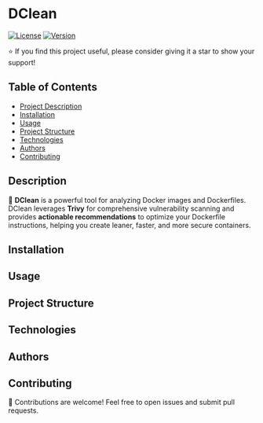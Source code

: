 # DClean

[![License](https://img.shields.io/badge/License-MIT-blue.svg)](LICENSE)
[![Version](https://img.shields.io/badge/version-1.0.0-green.svg)](https://semver.org)

⭐ If you find this project useful, please consider giving it a star to show your support!

## Table of Contents
- [Project Description](#description)
- [Installation](#installation)
- [Usage](#usage)
- [Project Structure](#project-structure)
- [Technologies](#technologies)
- [Authors](#authors)
- [Contributing](#contributing)


## Description

🐳 **DClean** is a powerful tool for analyzing Docker images and Dockerfiles.
DClean leverages **Trivy** for comprehensive vulnerability scanning and provides **actionable recommendations** to optimize your Dockerfile instructions, helping you create leaner, faster, and more secure containers.

## Installation


## Usage


## Project Structure


## Technologies


## Authors

## Contributing

🤝 Contributions are welcome! Feel free to open issues and submit pull requests.